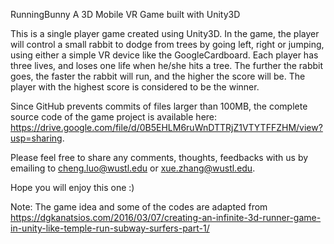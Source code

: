 RunningBunny
A 3D Mobile VR Game built with Unity3D

This is a single player game created using Unity3D. In the game, the player will control a small rabbit to dodge from trees by going left, right or jumping, using either a simple VR device like the GoogleCardboard. Each player has three lives, and loses one life when he/she hits a tree. The further the rabbit goes, the faster the rabbit will run, and the higher the score will be. The player with the highest score is considered to be the winner. 

Since GitHub prevents commits of files larger than 100MB, the complete source code of the game project is available here: https://drive.google.com/file/d/0B5EHLM6ruWnDTTRjZ1VTYTFFZHM/view?usp=sharing. 

Please feel free to share any comments, thoughts, feedbacks with us by emailing to cheng.luo@wustl.edu or xue.zhang@wustl.edu. 

Hope you will enjoy this one :)

Note: The game idea and some of the codes are adapted from https://dgkanatsios.com/2016/03/07/creating-an-infinite-3d-runner-game-in-unity-like-temple-run-subway-surfers-part-1/
